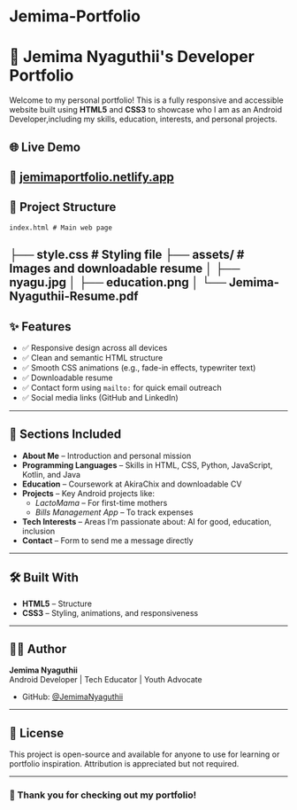 # Jemima-Portfolio
# 💼 Jemima Nyaguthii's Developer Portfolio

Welcome to my personal portfolio! This is a fully responsive and accessible website built using **HTML5** and **CSS3** to showcase who I am as an Android Developer,including my skills, education, interests, and personal projects.

## 🌐 Live Demo

🚀 [jemimaportfolio.netlify.app](https://jemimaportfolio.netlify.app)
---

## 📁 Project Structure
    index.html # Main web page
├── style.css # Styling file
├── assets/ # Images and downloadable resume
│ ├── nyagu.jpg
│ ├── education.png
│ └── Jemima-Nyaguthii-Resume.pdf
---

## ✨ Features

- ✅ Responsive design across all devices
- ✅ Clean and semantic HTML structure
- ✅ Smooth CSS animations (e.g., fade-in effects, typewriter text)
- ✅ Downloadable resume
- ✅ Contact form using `mailto:` for quick email outreach
- ✅ Social media links (GitHub and LinkedIn)

---

## 📌 Sections Included

- **About Me** – Introduction and personal mission
- **Programming Languages** – Skills in HTML, CSS, Python, JavaScript, Kotlin, and Java
- **Education** – Coursework at AkiraChix and downloadable CV
- **Projects** – Key Android projects like:
  - *LactoMama* – For first-time mothers
  - *Bills Management App* – To track expenses
- **Tech Interests** – Areas I’m passionate about: AI for good, education, inclusion
- **Contact** – Form to send me a message directly

---

## 🛠️ Built With

- **HTML5** – Structure
- **CSS3** – Styling, animations, and responsiveness
---

## 👩‍💻 Author

**Jemima Nyaguthii**  
Android Developer | Tech Educator | Youth Advocate  
- GitHub: [@JemimaNyaguthii](https://github.com/JemimaNyaguthii)  
---

## 📄 License

This project is open-source and available for anyone to use for learning or portfolio inspiration. Attribution is appreciated but not required.

---

### 🙌 Thank you for checking out my portfolio!


